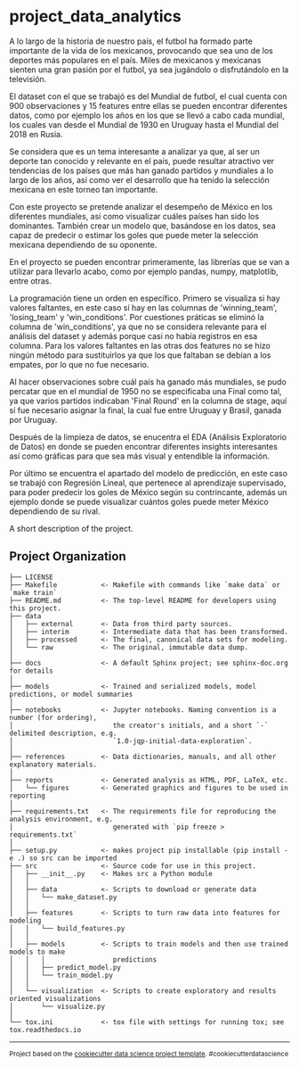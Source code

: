 project_data_analytics
==============================
A lo largo de la historia de nuestro país, el futbol ha formado parte importante de la vida de los mexicanos, provocando que sea uno de los deportes más populares en el país. 
Miles de mexicanos y mexicanas sienten una gran pasión por el futbol, ya sea jugándolo o disfrutándolo en la televisión. 

El dataset con el que se trabajó es del Mundial de futbol, el cual cuenta con 900 observaciones y 15 features entre ellas se pueden encontrar diferentes datos, como por ejemplo los años en los que se llevó a cabo cada mundial, los cuales van desde el Mundial de 1930 en Uruguay hasta el Mundial del 2018 en Rusia.

Se considera que es un tema interesante a analizar ya que, al ser un deporte tan conocido y relevante en el país, puede resultar atractivo ver tendencias de los países que más han ganado partidos y mundiales a lo largo de los años, así como ver el desarrollo que ha tenido la selección mexicana en este torneo tan importante.

Con este proyecto se pretende analizar el desempeño de México en los diferentes mundiales, así como visualizar cuáles países han sido los dominantes. También crear un modelo que, basándose en los datos, sea capaz de predecir o estimar los goles que puede meter la selección mexicana dependiendo de su oponente.

En el proyecto se pueden encontrar primeramente, las librerías que se van a utilizar para llevarlo acabo, como por ejemplo pandas, numpy, matplotlib, entre otras.

La programación tiene un orden en específico. Primero se visualiza si hay valores faltantes, en este caso sí hay en las columnas de 'winning_team', 'losing_team' y 'win_conditions'. Por cuestiones práticas se eliminó la columna de 'win_conditions', ya que no se considera relevante para el análisis del dataset y además porque casi no había registros en esa columna.
Para los valores faltantes en las otras dos features no se hizo ningún método para sustituirlos ya que los que faltaban se debían a los empates, por lo que no fue necesario.

Al hacer observaciones sobre cuál país ha ganado más mundiales, se pudo percatar que en el mundial de 1950 no se especificaba una Final como tal, ya que varios partidos indicaban 'Final Round' en la columna de stage, aquí sí fue necesario asignar la final, la cual fue entre Uruguay y Brasil, ganada por Uruguay.

Después de la limpieza de datos, se enucentra el EDA (Análisis Exploratorio de Datos) en donde se pueden encontrar diferentes insights interesantes así como gráficas para que sea más visual y entendible la información.

Por último se encuentra el apartado del modelo de predicción, en este caso se trabajó con Regresión Lineal, que pertenece al aprendizaje supervisado, para poder predecir los goles de México según su contrincante, además un ejemplo donde se puede visualizar cuántos goles puede meter México dependiendo de su rival.


A short description of the project.

Project Organization
------------

    ├── LICENSE
    ├── Makefile           <- Makefile with commands like `make data` or `make train`
    ├── README.md          <- The top-level README for developers using this project.
    ├── data
    │   ├── external       <- Data from third party sources.
    │   ├── interim        <- Intermediate data that has been transformed.
    │   ├── processed      <- The final, canonical data sets for modeling.
    │   └── raw            <- The original, immutable data dump.
    │
    ├── docs               <- A default Sphinx project; see sphinx-doc.org for details
    │
    ├── models             <- Trained and serialized models, model predictions, or model summaries
    │
    ├── notebooks          <- Jupyter notebooks. Naming convention is a number (for ordering),
    │                         the creator's initials, and a short `-` delimited description, e.g.
    │                         `1.0-jqp-initial-data-exploration`.
    │
    ├── references         <- Data dictionaries, manuals, and all other explanatory materials.
    │
    ├── reports            <- Generated analysis as HTML, PDF, LaTeX, etc.
    │   └── figures        <- Generated graphics and figures to be used in reporting
    │
    ├── requirements.txt   <- The requirements file for reproducing the analysis environment, e.g.
    │                         generated with `pip freeze > requirements.txt`
    │
    ├── setup.py           <- makes project pip installable (pip install -e .) so src can be imported
    ├── src                <- Source code for use in this project.
    │   ├── __init__.py    <- Makes src a Python module
    │   │
    │   ├── data           <- Scripts to download or generate data
    │   │   └── make_dataset.py
    │   │
    │   ├── features       <- Scripts to turn raw data into features for modeling
    │   │   └── build_features.py
    │   │
    │   ├── models         <- Scripts to train models and then use trained models to make
    │   │   │                 predictions
    │   │   ├── predict_model.py
    │   │   └── train_model.py
    │   │
    │   └── visualization  <- Scripts to create exploratory and results oriented visualizations
    │       └── visualize.py
    │
    └── tox.ini            <- tox file with settings for running tox; see tox.readthedocs.io


--------

<p><small>Project based on the <a target="_blank" href="https://drivendata.github.io/cookiecutter-data-science/">cookiecutter data science project template</a>. #cookiecutterdatascience</small></p>
